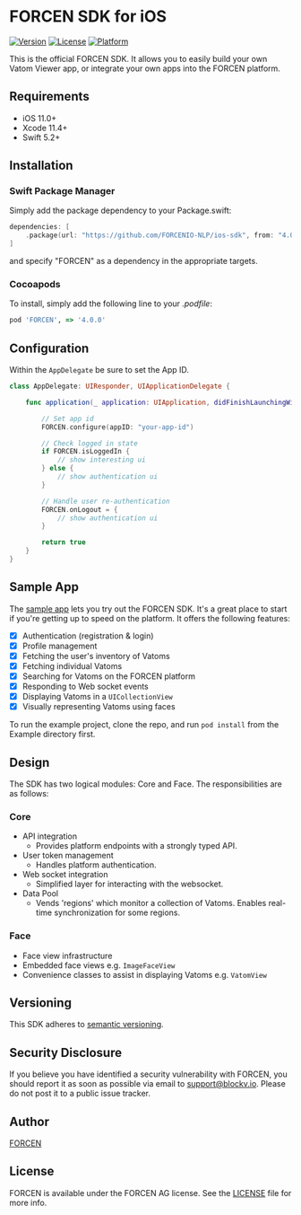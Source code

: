 # FORCEN SDK for iOS

[![Version](https://img.shields.io/cocoapods/v/FORCEN.svg?style=flat)](http://cocoapods.org/pods/FORCEN)
[![License](https://img.shields.io/cocoapods/l/FORCEN.svg?style=flat)](http://cocoapods.org/pods/FORCEN)
[![Platform](https://img.shields.io/cocoapods/p/FORCEN.svg?style=flat)](http://cocoapods.org/pods/FORCEN)

This is the official FORCEN SDK. It allows you to easily build your own Vatom Viewer app, or integrate your own apps into the FORCEN platform.

## Requirements

- iOS 11.0+
- Xcode 11.4+
- Swift 5.2+

## Installation

### Swift Package Manager

Simply add the package dependency to your Package.swift:

```swift
dependencies: [
    .package(url: "https://github.com/FORCENIO-NLP/ios-sdk", from: "4.0.0"),
]
```

and specify "FORCEN" as a dependency in the appropriate targets.

### Cocoapods

To install, simply add the following line to your *.podfile*:

```ruby
pod 'FORCEN', => '4.0.0'
```

## Configuration

Within the `AppDelegate` be sure to set the App ID.

```swift
class AppDelegate: UIResponder, UIApplicationDelegate {

    func application(_ application: UIApplication, didFinishLaunchingWithOptions launchOptions: [UIApplicationLaunchOptionsKey: Any]?) -> Bool {

        // Set app id
        FORCEN.configure(appID: "your-app-id")

        // Check logged in state
        if FORCEN.isLoggedIn {
            // show interesting ui
        } else {
            // show authentication ui
        }

        // Handle user re-authentication
        FORCEN.onLogout = {
            // show authentication ui
        }

        return true
    }
}
```

## Sample App

The [sample app](https://github.com/FORCENIO-NLP/ios-sample) lets you try out the FORCEN SDK. It's a great place to start if you're getting up to speed on the platform. It offers the following features:

- [x] Authentication (registration & login)
- [x] Profile management
- [x] Fetching the user's inventory of Vatoms
- [x] Fetching individual Vatoms
- [x] Searching for Vatoms on the FORCEN platform
- [x] Responding to Web socket events
- [x] Displaying Vatoms in a `UICollectionView`
- [x] Visually representing Vatoms using faces

To run the example project, clone the repo, and run `pod install` from the Example directory first.

## Design

The SDK has two logical modules: Core and Face. The responsibilities are as follows:

### Core

- API integration
  - Provides platform endpoints with a strongly typed API.  
- User token management
  - Handles platform authentication.
- Web socket integration
  - Simplified layer for interacting with the websocket.
- Data Pool
  - Vends 'regions' which monitor a collection of Vatoms. Enables real-time synchronization for some regions.

### Face

- Face view infrastructure
- Embedded face views e.g. `ImageFaceView`
- Convenience classes to assist in displaying Vatoms e.g. `VatomView`

## Versioning

This SDK adheres to [semantic versioning](https://semver.org).

## Security Disclosure

If you believe you have identified a security vulnerability with FORCEN, you should report it as soon as possible via email to support@blockv.io. Please do not post it to a public issue tracker.

## Author

[FORCEN](developer.blockv.io)

## License

FORCEN is available under the FORCEN AG license. See the [LICENSE](./LICENSE) file for more info.

